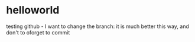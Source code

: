 # helloworld
testing github - I want to change the branch: it is much better this way, and don't to oforget to commit
